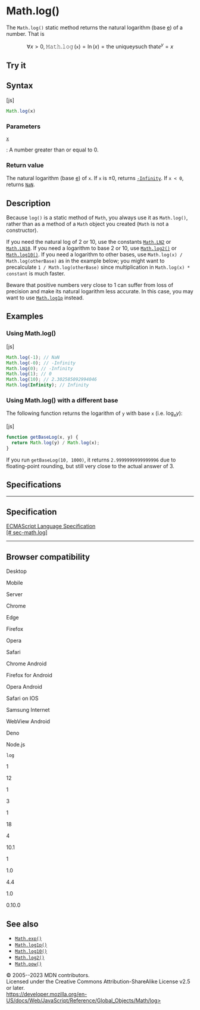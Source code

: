 Math.log()
==========

 
The `Math.log()` static method returns the natural logarithm (base
[e](e)) of a number. That is

$$\forall x > 0,\;{\operatorname{\mathtt{M}\mathtt{a}\mathtt{t}\mathtt{h}.\mathtt{l}\mathtt{o}\mathtt{g}}(\mathtt{x})} = \ln(x) = \text{the\ unique}y\text{such\ that}e^{y} = x$$


 
Try it 
------

 



 
Syntax
------

 
 
 
[js]


```js
Math.log(x)
```




 
### Parameters

 

[`x`](#x)

:   A number greater than or equal to 0.



 
### Return value 

 
The natural logarithm (base [e](e)) of `x`. If `x` is ±0, returns
[`-Infinity`](../number/negative_infinity). If `x < 0`, returns
[`NaN`](../nan).



 
Description
-----------

 
Because `log()` is a static method of `Math`, you always use it as
`Math.log()`, rather than as a method of a `Math` object you created
(`Math` is not a constructor).

If you need the natural log of 2 or 10, use the constants
[`Math.LN2`](ln2) or [`Math.LN10`](ln10). If you need a logarithm to
base 2 or 10, use [`Math.log2()`](log2) or [`Math.log10()`](log10). If
you need a logarithm to other bases, use
`Math.log(x) / Math.log(otherBase)` as in the example below; you might
want to precalculate `1 / Math.log(otherBase)` since multiplication in
`Math.log(x) * constant` is much faster.

Beware that positive numbers very close to 1 can suffer from loss of
precision and make its natural logarithm less accurate. In this case,
you may want to use [`Math.log1p`](log1p) instead.



 
Examples
--------


 
### Using Math.log() 

 
 
 
[js]


```js
Math.log(-1); // NaN
Math.log(-0); // -Infinity
Math.log(0); // -Infinity
Math.log(1); // 0
Math.log(10); // 2.302585092994046
Math.log(Infinity); // Infinity
```




 
### Using Math.log() with a different base 

 
The following function returns the logarithm of `y` with base `x` (i.e.
$\log_{x}y$):

 
 
[js]


```js
function getBaseLog(x, y) {
  return Math.log(y) / Math.log(x);
}
```


If you run `getBaseLog(10, 1000)`, it returns `2.9999999999999996` due
to floating-point rounding, but still very close to the actual answer of
3.



Specifications
--------------

 
  -----------------------------------------------------------------------------------------------
  Specification
  -----------------------------------------------------------------------------------------------
  [ECMAScript Language Specification\
  [\#
  sec-math.log]](https://tc39.es/ecma262/multipage/numbers-and-dates.html#sec-math.log)

  -----------------------------------------------------------------------------------------------


Browser compatibility 
---------------------

 


Desktop

Mobile

Server

Chrome

Edge

Firefox

Opera

Safari

Chrome Android

Firefox for Android

Opera Android

Safari on IOS

Samsung Internet

WebView Android

Deno

Node.js

`log`

1

12

1

3

1

18

4

10.1

1

1.0

4.4

1.0

0.10.0

 
See also 
--------

 
-   [`Math.exp()`](exp)
-   [`Math.log1p()`](log1p)
-   [`Math.log10()`](log10)
-   [`Math.log2()`](log2)
-   [`Math.pow()`](pow)



 
© 2005--2023 MDN contributors.\
Licensed under the Creative Commons Attribution-ShareAlike License v2.5
or later.\
https://developer.mozilla.org/en-US/docs/Web/JavaScript/Reference/Global_Objects/Math/log>

